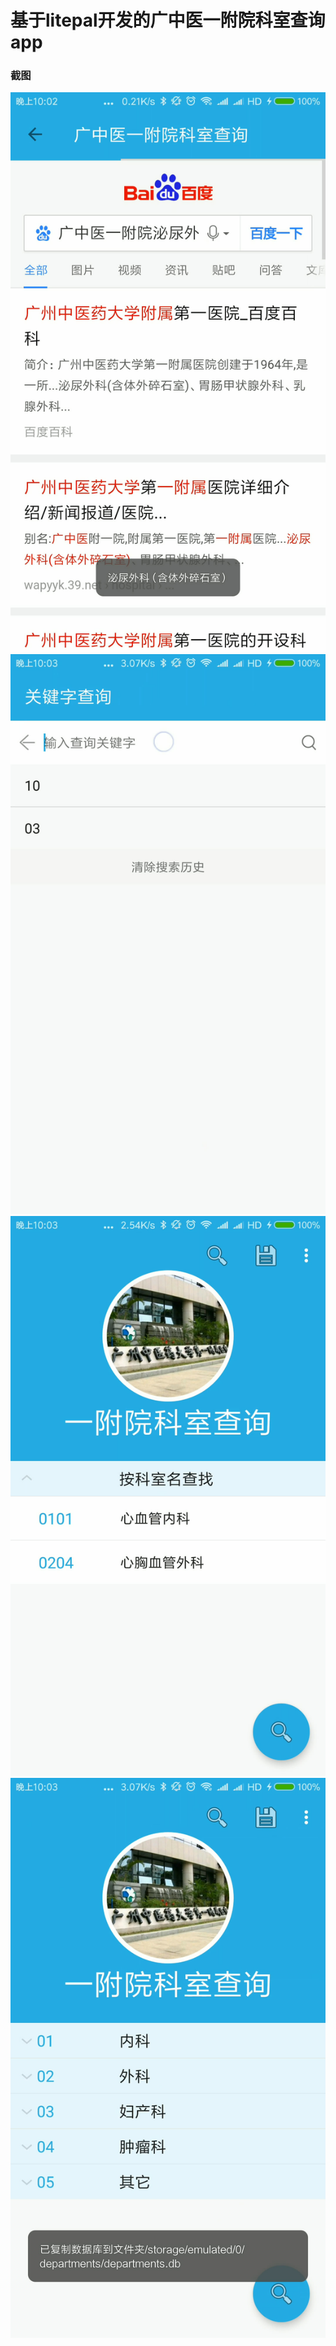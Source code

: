 # 基于litepal开发的广中医一附院科室查询app
### 截图
[![](https://raw.githubusercontent.com/iamlocky/ClinicalDepartments/master/screenshots/Screenrecorder-%5B00_00_16%5D%5B20171016-222119-3%5D.JPG)](https://raw.githubusercontent.com/iamlocky/ClinicalDepartments/master/screenshots/Screenrecorder-%5B00_00_16%5D%5B20171016-222119-3%5D.JPG)
[![](https://raw.githubusercontent.com/iamlocky/ClinicalDepartments/master/screenshots/Screenrecorder-%5B00_00_40%5D%5B20171016-222216-4%5D.JPG)](https://raw.githubusercontent.com/iamlocky/ClinicalDepartments/master/screenshots/Screenrecorder-%5B00_00_40%5D%5B20171016-222216-4%5D.JPG)
[![](https://raw.githubusercontent.com/iamlocky/ClinicalDepartments/master/screenshots/Screenrecorder-%5B00_00_46%5D%5B20171016-222236-5%5D.JPG)](https://raw.githubusercontent.com/iamlocky/ClinicalDepartments/master/screenshots/Screenrecorder-%5B00_00_46%5D%5B20171016-222236-5%5D.JPG)
[![](https://raw.githubusercontent.com/iamlocky/ClinicalDepartments/master/screenshots/Screenrecorder-%5B00_00_55%5D%5B20171016-222308-6%5D.JPG)](https://raw.githubusercontent.com/iamlocky/ClinicalDepartments/master/screenshots/Screenrecorder-%5B00_00_55%5D%5B20171016-222308-6%5D.JPG)